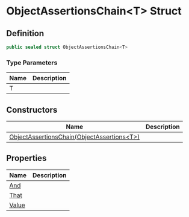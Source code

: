 # ObjectAssertionsChain&lt;T&gt; Struct
## Definition

```c#
public sealed struct ObjectAssertionsChain<T>
```

### Type Parameters

| Name | Description |
| ---- | ----------- |
| T |  |

## Constructors

| Name | Description |
| ---- | ----------- |
| [ObjectAssertionsChain(ObjectAssertions&lt;T&gt;)](MrKWatkins.Assertions.ObjectAssertionsChain-1.-ctor.md) |  |

## Properties

| Name | Description |
| ---- | ----------- |
| [And](MrKWatkins.Assertions.ObjectAssertionsChain-1.And.md) |  |
| [That](MrKWatkins.Assertions.ObjectAssertionsChain-1.That.md) |  |
| [Value](MrKWatkins.Assertions.ObjectAssertionsChain-1.Value.md) |  |

